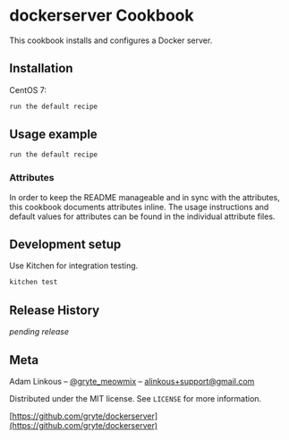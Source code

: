 # dockerserver Cookbook

This cookbook installs and configures a Docker server.

## Installation

CentOS 7:

```bash
run the default recipe
```

## Usage example

```bash
run the default recipe
```

### Attributes
In order to keep the README manageable and in sync with the attributes, this cookbook documents attributes inline. The usage instructions and default values for attributes can be found in the individual attribute files.

## Development setup

Use Kitchen for integration testing.

```bash
kitchen test
```

## Release History

*pending release*

## Meta

Adam Linkous – [@gryte_meowmix](https://twitter.com/gryte_meowmix) – alinkous+support@gmail.com

Distributed under the MIT license. See ``LICENSE`` for more information.

[https://github.com/gryte/dockerserver](https://github.com/gryte/dockerserver)
